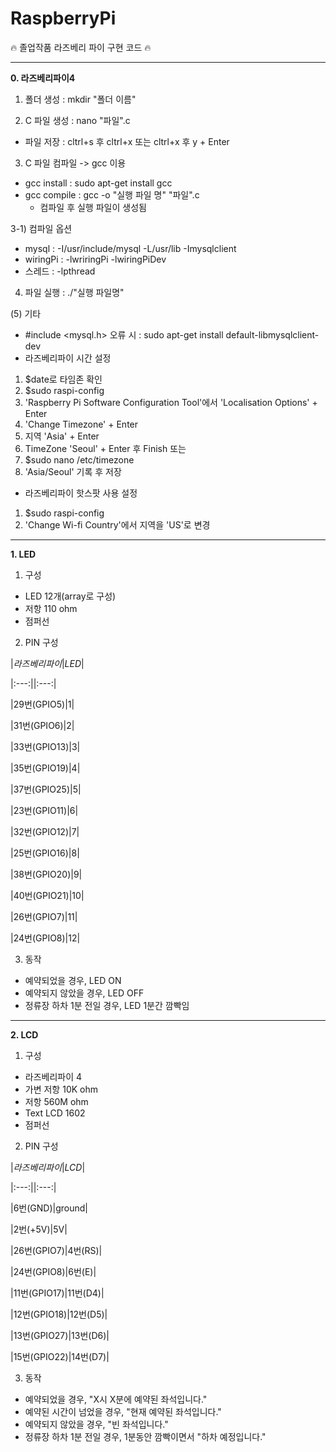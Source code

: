 # RaspberryPi
:fire: 졸업작품 라즈베리 파이 구현 코드 :fire:


***


**0. 라즈베리파이4**
1) 폴더 생성 : mkdir "폴더 이름"

2) C 파일 생성 : nano "파일".c
- 파일 저장 : cltrl+s 후 cltrl+x 또는 cltrl+x 후 y + Enter

3) C 파일 컴파일 -> gcc 이용
  - gcc install : sudo apt-get install gcc
  - gcc compile : gcc -o "실행 파일 명" "파일".c 
    - 컴파일 후 실행 파일이 생성됨

3-1) 컴파일 옵션
- mysql : -I/usr/include/mysql -L/usr/lib -Imysqlclient
- wiringPi : -lwriringPi -lwiringPiDev
- 스레드 : -lpthread

4) 파일 실행 : ./"실행 파일명"

(5) 기타
- #include <mysql.h> 오류 시 : sudo apt-get install default-libmysqlclient-dev
- 라즈베리파이 시간 설정
1) $date로 타임존 확인
2) $sudo raspi-config
3) 'Raspberry Pi Software Configuration Tool'에서 'Localisation Options' + Enter
4) 'Change Timezone' + Enter
5) 지역 'Asia' + Enter
6) TimeZone 'Seoul' + Enter 후 Finish
또는
1) $sudo nano /etc/timezone
2) 'Asia/Seoul' 기록 후 저장

- 라즈베리파이 핫스팟 사용 설정
1) $sudo raspi-config
2) 'Change Wi-fi Country'에서 지역을 'US'로 변경


***


**1. LED**

1) 구성
- LED 12개(array로 구성)
- 저항 110 ohm
- 점퍼선

2) PIN 구성

|*라즈베리파이*|*LED*|

|:---:||:---:|

|29번(GPIO5)|1|

|31번(GPIO6)|2|

|33번(GPIO13)|3|

|35번(GPIO19)|4|

|37번(GPIO25)|5|

|23번(GPIO11)|6|

|32번(GPIO12)|7|

|25번(GPIO16)|8|

|38번(GPIO20)|9|

|40번(GPIO21)|10|

|26번(GPIO7)|11|

|24번(GPIO8)|12|

3) 동작
- 예약되었을 경우, LED ON
- 예약되지 않았을 경우, LED OFF
- 정류장 하차 1분 전일 경우, LED 1분간 깜빡임


***


**2. LCD**

1) 구성
- 라즈베리파이 4
- 가변 저항 10K ohm
- 저항 560M ohm
- Text LCD 1602
- 점퍼선

2) PIN 구성

|*라즈베리파이*|*LCD*|

|:---:||:---:|

|6번(GND)|ground|

|2번(+5V)|5V|

|26번(GPIO7)|4번(RS)|

|24번(GPIO8)|6번(E)|

|11번(GPIO17)|11번(D4)|

|12번(GPIO18)|12번(D5)|

|13번(GPIO27)|13번(D6)|

|15번(GPIO22)|14번(D7)|

3) 동작
- 예약되었을 경우, "X시 X분에 예약된 좌석입니다."
- 예약된 시간이 넘었을 경우, "현재 예약된 좌석입니다."
- 예약되지 않았을 경우, "빈 좌석입니다."
- 정류장 하차 1분 전일 경우, 1분동안 깜빡이면서 "하차 예정입니다."
